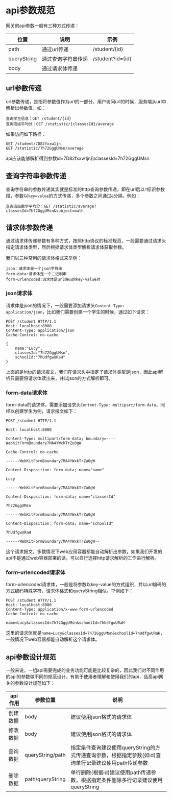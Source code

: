 # api参数规范

网关的api参数一般有三种方式传递：

|位置|说明|示例|
|----|----|----|
|path|通过url传递|/student/{id}|
|queryString|通过查询字符串传递|/student?id={id}|
|body|通过请求体传递||

## url参数传递

url参数传递，是指将参数值作为url的一部分，用户访问url的时候，服务端从url中解析出参数值，如：

```
查询学生信息：GET /student/{id}
查询班级平均分：GET /statistic/{classesId}/average
```

如果访问如下路径：

```
GET /student/7D82fxxw1jn
GET /statistic/7h72GggUMsn/average
```

api应该能够解析得到参数id=7D82fxxw1jn和classesId=7h72GggUMsn

## 查询字符串参数传递

查询字符串的参数传递其实就是标准的http查询参数传递，即在url后以`?`标识参数段，参数以`key=value`的方式传递，多个参数之间通过`&`分隔，例如：

```
查询班级数学平均分：GET /statistic/average?classesId=7h72GggUMsn&subject=math
```

## 请求体参数传递

通过请求体传递参数有多种方式，按照http协议的标准规范，一般需要通过请求头指定请求体类型，然后根据请求体类型解析请求体获取参数。

我们以三种常用的请求体格式来举例：

```
json：请求体是一个json字符串
form-data:请求体是一个二进制串
form-urlencoded:请求体是url编码的key-value对
```

### json请求体

请求体是json的情况下，一般需要添加请求头`Content-Type: application/json`，比如我们需要创建一个学生的时候，通过如下请求：

```
POST /student HTTP/1.1
Host: localhost:8080
Content-Type: application/json
Cache-Control: no-cache

{
    name:"Lucy",
    classesId:"7h72GggUMsn",
    schoolId:"7hUdfgwURaH"
}
```

上面的是http的请求报文，我们在请求头中指定了请求体类型是json，因此api解析只需要将请求体读出来，并以json的方式解析即可。

### form-data请求体

form-data的请求体，需要添加请求头`Content-Type: multipart/form-data`，同样以创建学生为例，请求报文如下：

```
POST /student HTTP/1.1

Host: localhost:8080

Content-Type: multipart/form-data; boundary=----WebKitFormBoundary7MA4YWxkTrZu0gW

Cache-Control: no-cache

------WebKitFormBoundary7MA4YWxkTrZu0gW

Content-Disposition: form-data; name="name"

Lucy

------WebKitFormBoundary7MA4YWxkTrZu0gW

Content-Disposition: form-data; name="classesId"

7h72GggUMsn

------WebKitFormBoundary7MA4YWxkTrZu0gW

Content-Disposition: form-data; name="schoolId"

7hUdfgwURaH

------WebKitFormBoundary7MA4YWxkTrZu0gW--

```

这个请求报文，多数情况下web应用容器都能自动解析出参数，如果我们开发的api不是通过web容器部署的话，可以自行选择http请求解析的工作进行解析。

### form-urlencoded请求体

form-urlencoded请求体，一般是将参数以key-value的方式组织，并以url编码的方式编码特殊字符，请求体格式和queryString相似。举例如下：

```
POST /student HTTP/1.1
Host: localhost:8080
Content-Type: application/x-www-form-urlencoded
Cache-Control: no-cache

name=Lucy&classesId=7h72GggUMsn&schoolId=7hUdfgwURaH
```

这里的请求体就是`name=Lucy&classesId=7h72GggUMsn&schoolId=7hUdfgwURaH`，一般情况下web容器都能自动解析这个请求体。

## api参数设计规范

一般来说，一组api需要完成的业务功能可能是比较复杂的，因此我们对不同作用的api的参数做不同的规范设计，有助于使用者理解和使用我们的api，品高api网关的参数设计规范如下：

|api作用|参数位置|说明|
|----|----|----|
|创建数据|body|建议使用json格式的请求体|
|修改数据|body|建议使用json格式的请求体|
|查询数据|queryString/path|指定条件查询建议使用queryString的方式传递查询参数，根据指定参数(如id)查询单行记录建议使用path传递参数|
|删除数据|path/queryString|单行删除(根据id)建议使用path传递参数，根据指定条件删除多行记录建议使用queryString|